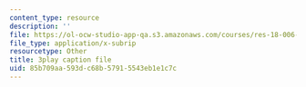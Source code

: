 ```yaml
---
content_type: resource
description: ''
file: https://ol-ocw-studio-app-qa.s3.amazonaws.com/courses/res-18-006-calculus-revisited-single-variable-calculus-fall-2010/85b709aa593dc68b57915543eb1e1c7c_mKMzFKgBluM.srt
file_type: application/x-subrip
resourcetype: Other
title: 3play caption file
uid: 85b709aa-593d-c68b-5791-5543eb1e1c7c
---
```

